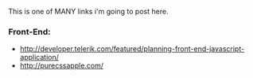 This is one of MANY links i'm going to post here.

### Front-End:
* http://developer.telerik.com/featured/planning-front-end-javascript-application/
* http://purecssapple.com/
